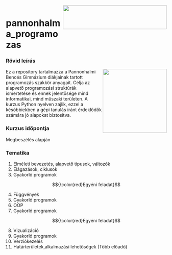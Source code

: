 
<img align="right" width="325" height="75" src="https://apatsagisorfozde.hu/assets/img/final/00_silhouette_transparent.png">

# pannonhalma_programozas
### Rövid leírás
<img align="right" width="200" height="200" src="https://static-00.iconduck.com/assets.00/python-icon-2026x2048-1awro7y4.png">
Ez a repository tartalmazza a Pannonhalmi Bencés Gimnázium diákjainak tartott programozás szakkör anyagait. 
Célja az alapvető programozási struktúrák ismertetése és ennek jelentősége mind informatikai, mind műszaki területen.
A kurzus Python nyelven zajlik, ezzel a későbbiekben a gépi tanulás iránt érdeklődők számára jó alapokat biztosítva.

### Kurzus időpontja
Megbeszélés alapján

### Tematika
1. Elméleti bevezetés, alapvető típusok, változók
2. Elágazások, ciklusok
3. Gyakorló programok
   
$${\color{red}Egyéni  feladat}$$

4. Függvények
5. Gyakorló programok
6. OOP
7. Gyakorló programok
   
$${\color{red}Egyéni  feladat}$$

8. Vizualizáció
9. Gyakorló programok
10. Verziókezelés
11. Határterületek,alkalmazási lehetőségek (Több előadó)

